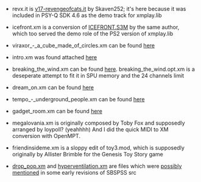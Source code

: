 * revx.it is [v17-revengeofcats.it](https://modarchive.org/index.php?request=view_by_moduleid&query=59025) by Skaven252; it's here because it was included in PSY-Q SDK 4.6 as the demo track for xmplay.lib
* icefront.xm is a conversion of [ICEFRONT.S3M](https://modarchive.org/index.php?request=view_by_moduleid&query=44366) by the same author, which too served the demo role of the PS2 version of xmplay.lib

* viraxor_-_a_cube_made_of_circles.xm can be found [here](https://modarchive.org/index.php?request=view_by_moduleid&query=207395)
* intro.xm was found attached [here](https://www.psxdev.net/forum/viewtopic.php?f=64&t=358&p=2601)
* breaking_the_wind.xm can be found [here](https://modarchive.org/index.php?request=view_by_moduleid&query=150091). breaking_the_wind.opt.xm is a deseperate attempt to fit it in SPU memory and the 24 channels limit
* dream_on.xm can be found [here](https://modarchive.org/index.php?request=view_by_moduleid&query=149305)
* tempo_-_underground_people.xm can be found [here](https://modarchive.org/index.php?request=view_by_moduleid&query=198050)

* gadget_room.xm can be found [here](https://modarchive.org/index.php?request=view_by_moduleid&query=206905)
* megalovania.xm is originally composed by Toby Fox and supposedly arranged by loypoll? (yeahhhh) And I did the quick MIDI to XM conversion with OpenMPT.
* friendinsideme.xm is a sloppy edit of toy3.mod, which is supposedly originally by Allister Brimble for the Genesis Toy Story game

* [drop_pop.xm](https://modarchive.org/index.php?request=view_by_moduleid&query=146113) and [hyperventilation.xm](https://modarchive.org/index.php?request=view_by_moduleid&query=153866) are files which were [possibly mentioned](https://www.youtube.com/watch?v=VwH6_mEZhoo) in some early revisions of SBSPSS src
